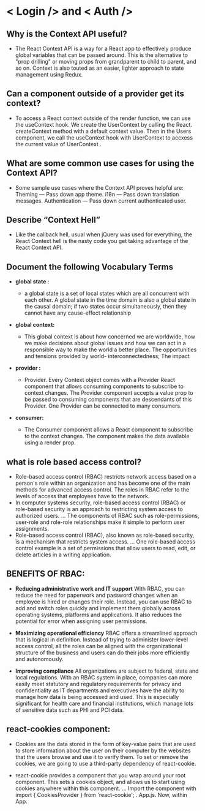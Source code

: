 # < Login /> and < Auth />



## Why is the Context API useful?
  - The React Context API is a way for a React app to effectively produce global variables that can be passed around. This is the alternative to "prop drilling" or moving props from grandparent to child to parent, and so on. Context is also touted as an easier, lighter approach to state management using Redux.

## Can a component outside of a provider get its context?
  - To access a React context outside of the render function, we can use the useContext hook. We create the UserContext by calling the React. createContext method with a default context value. Then in the Users component, we call the useContext hook with UserContext to accxess the current value of UserContext .

## What are some common use cases for using the Context API?
  - Some sample use cases where the Context API proves helpful are: Theming — Pass down app theme. i18n — Pass down translation messages. Authentication — Pass down current authenticated user.

## Describe “Context Hell”
  -  Like the callback hell, usual when jQuery was used for everything, the React Context hell is the nasty code you get taking advantage of the React Context API.


## Document the following Vocabulary Terms
  - **global state :**
    - a global state is a set of local states which are all concurrent with each other.  A global state in the time domain is also a global state in the causal domain; if two states occur simultaneously, then they cannot have any cause-effect relationship
  - **global context:**
    - This global context is about how concerned we are worldwide, how we make decisions about global issues and how we can act in a responsible way to make the world a better place.  The opportunities and tensions provided by world- interconnectedness; The impact 
  - **provider :**
    - Provider. Every Context object comes with a Provider React component that allows consuming components to subscribe to context changes. The Provider component accepts a value prop to be passed to consuming components that are descendants of this Provider. One Provider can be connected to many consumers.

  - **consumer:**
    - The Consumer component allows a React component to subscribe to the context changes. The component makes the data available using a render prop.



## what is role based access control?
  - Role-based access control (RBAC) restricts network access based on a person's role within an organization and has become one of the main methods for advanced access control. The roles in RBAC refer to the levels of access that employees have to the network.
  - In computer systems security, role-based access control (RBAC) or role-based security is an approach to restricting system access to authorized users. ... The components of RBAC such as role-permissions, user-role and role-role relationships make it simple to perform user assignments.
  - Role-based access control (RBAC), also known as role-based security, is a mechanism that restricts system access. ... One role-based access control example is a set of permissions that allow users to read, edit, or delete articles in a writing application.




## BENEFITS OF RBAC:
  - **Reducing administrative work and IT support** With RBAC, you can reduce the need for paperwork and password changes when an employee is hired or changes their role. Instead, you can use RBAC to add and switch roles quickly and implement them globally across operating systems, platforms and applications. It also reduces the potential for error when assigning user permissions. 
  - **Maximizing operational efficiency** RBAC offers a streamlined approach that is logical in definition. Instead of trying to administer lower-level access control, all the roles can be aligned with the organizational structure of the business and users can do their jobs more efficiently and autonomously.

- **Improving compliance**  All organizations are subject to federal, state and local regulations. With an RBAC system in place, companies can more easily meet statutory and regulatory requirements for privacy and confidentiality as IT departments and executives have the ability to manage how data is being accessed and used. This is especially significant for health care and financial institutions, which manage lots of sensitive data such as PHI and PCI data.


## react-cookies component:
  -  Cookies are the data stored in the form of key-value pairs that are used to store information about the user on their computer by the websites that the users browse and use it to verify them. To set or remove the cookies, we are going to use a third-party dependency of react-cookie.

  - react-cookie provides a <CookieProvider> component that you wrap around your root <App> component. This sets a cookies object, and allows us to start using cookies anywhere within this component. ... Import the component with import { CookiesProvider } from 'react-cookie'; . App.js. Now, within App.



